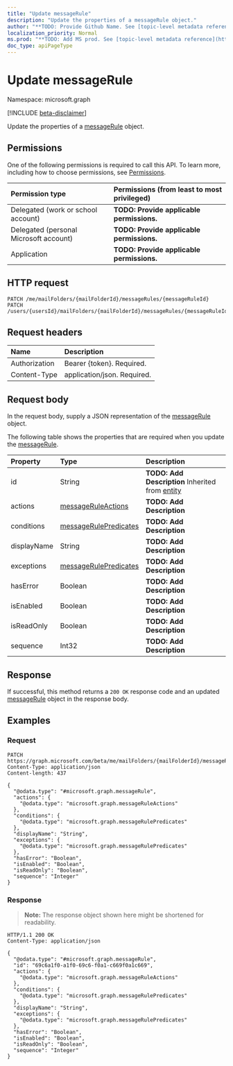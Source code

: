 ```yaml
---
title: "Update messageRule"
description: "Update the properties of a messageRule object."
author: "**TODO: Provide Github Name. See [topic-level metadata reference](https://msgo.azurewebsites.net/add/document/guidelines/metadata.html#topic-level-metadata)**"
localization_priority: Normal
ms.prod: "**TODO: Add MS prod. See [topic-level metadata reference](https://msgo.azurewebsites.net/add/document/guidelines/metadata.html#topic-level-metadata)**"
doc_type: apiPageType
---
```


# Update messageRule
Namespace: microsoft.graph

[!INCLUDE [beta-disclaimer](../../includes/beta-disclaimer.md)]

Update the properties of a [messageRule](../resources/messagerule.md) object.

## Permissions
One of the following permissions is required to call this API. To learn more, including how to choose permissions, see [Permissions](/graph/permissions-reference).

|Permission type|Permissions (from least to most privileged)|
|:---|:---|
|Delegated (work or school account)|**TODO: Provide applicable permissions.**|
|Delegated (personal Microsoft account)|**TODO: Provide applicable permissions.**|
|Application|**TODO: Provide applicable permissions.**|

## HTTP request

<!-- {
  "blockType": "ignored"
}
-->
``` http
PATCH /me/mailFolders/{mailFolderId}/messageRules/{messageRuleId}
PATCH /users/{usersId}/mailFolders/{mailFolderId}/messageRules/{messageRuleId}
```

## Request headers
|Name|Description|
|:---|:---|
|Authorization|Bearer {token}. Required.|
|Content-Type|application/json. Required.|

## Request body
In the request body, supply a JSON representation of the [messageRule](../resources/messagerule.md) object.

The following table shows the properties that are required when you update the [messageRule](../resources/messagerule.md).

|Property|Type|Description|
|:---|:---|:---|
|id|String|**TODO: Add Description** Inherited from [entity](../resources/entity.md)|
|actions|[messageRuleActions](../resources/messageruleactions.md)|**TODO: Add Description**|
|conditions|[messageRulePredicates](../resources/messagerulepredicates.md)|**TODO: Add Description**|
|displayName|String|**TODO: Add Description**|
|exceptions|[messageRulePredicates](../resources/messagerulepredicates.md)|**TODO: Add Description**|
|hasError|Boolean|**TODO: Add Description**|
|isEnabled|Boolean|**TODO: Add Description**|
|isReadOnly|Boolean|**TODO: Add Description**|
|sequence|Int32|**TODO: Add Description**|



## Response

If successful, this method returns a `200 OK` response code and an updated [messageRule](../resources/messagerule.md) object in the response body.

## Examples

### Request
<!-- {
  "blockType": "request",
  "name": "update_messagerule"
}
-->
``` http
PATCH https://graph.microsoft.com/beta/me/mailFolders/{mailFolderId}/messageRules/{messageRuleId}
Content-Type: application/json
Content-length: 437

{
  "@odata.type": "#microsoft.graph.messageRule",
  "actions": {
    "@odata.type": "microsoft.graph.messageRuleActions"
  },
  "conditions": {
    "@odata.type": "microsoft.graph.messageRulePredicates"
  },
  "displayName": "String",
  "exceptions": {
    "@odata.type": "microsoft.graph.messageRulePredicates"
  },
  "hasError": "Boolean",
  "isEnabled": "Boolean",
  "isReadOnly": "Boolean",
  "sequence": "Integer"
}
```


### Response
>**Note:** The response object shown here might be shortened for readability.
<!-- {
  "blockType": "response",
  "truncated": true
}
-->
``` http
HTTP/1.1 200 OK
Content-Type: application/json

{
  "@odata.type": "#microsoft.graph.messageRule",
  "id": "69c6a1f0-a1f0-69c6-f0a1-c669f0a1c669",
  "actions": {
    "@odata.type": "microsoft.graph.messageRuleActions"
  },
  "conditions": {
    "@odata.type": "microsoft.graph.messageRulePredicates"
  },
  "displayName": "String",
  "exceptions": {
    "@odata.type": "microsoft.graph.messageRulePredicates"
  },
  "hasError": "Boolean",
  "isEnabled": "Boolean",
  "isReadOnly": "Boolean",
  "sequence": "Integer"
}
```

